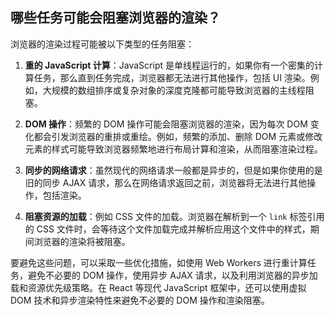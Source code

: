 ## 哪些任务可能会阻塞浏览器的渲染？
浏览器的渲染过程可能被以下类型的任务阻塞：

1. **重的 JavaScript 计算**：JavaScript 是单线程运行的，如果你有一个密集的计算任务，那么直到任务完成，浏览器都无法进行其他操作，包括 UI 渲染。例如，大规模的数组排序或复杂对象的深度克隆都可能导致浏览器的主线程阻塞。

2. **DOM 操作**：频繁的 DOM 操作可能会阻塞浏览器的渲染，因为每次 DOM 变化都会引发浏览器的重排或重绘。例如，频繁的添加、删除 DOM 元素或修改元素的样式可能导致浏览器频繁地进行布局计算和渲染，从而阻塞渲染过程。

3. **同步的网络请求**：虽然现代的网络请求一般都是异步的，但是如果你使用的是旧的同步 AJAX 请求，那么在网络请求返回之前，浏览器将无法进行其他操作，包括渲染。

4. **阻塞资源的加载**：例如 CSS 文件的加载。浏览器在解析到一个 `link` 标签引用的 CSS 文件时，会等待这个文件加载完成并解析应用这个文件中的样式，期间浏览器的渲染将被阻塞。

要避免这些问题，可以采取一些优化措施，如使用 Web Workers 进行重计算任务，避免不必要的 DOM 操作，使用异步 AJAX 请求，以及利用浏览器的异步加载和资源优先级策略。在 React 等现代 JavaScript 框架中，还可以使用虚拟 DOM 技术和异步渲染特性来避免不必要的 DOM 操作和渲染阻塞。